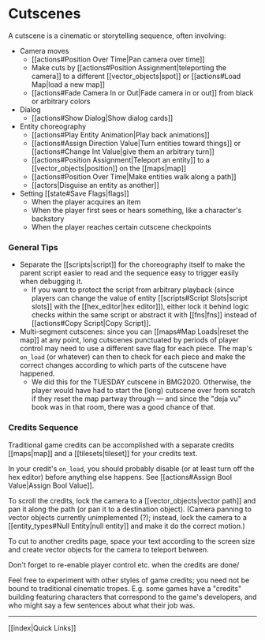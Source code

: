 # Cutscenes

A cutscene is a cinematic or storytelling sequence, often involving:

- Camera moves
	- [[actions#Position Over Time|Pan camera over time]]
	- Make cuts by [[actions#Position Assignment|teleporting the camera]] to a different [[vector_objects|spot]] or [[actions#Load Map|load a new map]]
	- [[actions#Fade Camera In or Out|Fade camera in or out]] from black or arbitrary colors
- Dialog
	- [[actions#Show Dialog|Show dialog cards]]
- Entity choreography
	- [[actions#Play Entity Animation|Play back animations]]
	- [[actions#Assign Direction Value|Turn entities toward things]] or [[actions#Change Int Value|give them an arbitrary turn]]
	- [[actions#Position Assignment|Teleport an entity]] to a [[vector_objects|position]] on the [[maps|map]]
	- [[actions#Position Over Time|Make entities walk along a path]]
	- [[actors|Disguise an entity as another]]
- Setting [[state#Save Flags|flags]]
	- When the player acquires an item
	- When the player first sees or hears something, like a character's backstory
	- When the player reaches certain cutscene checkpoints

### General Tips

- Separate the [[scripts|script]] for the choreography itself to make the parent script easier to read and the sequence easy to trigger easily when debugging it.
	- If you want to protect the script from arbitrary playback (since players can change the value of entity [[scripts#Script Slots|script slots]] with the [[hex_editor|hex editor]]), either lock it behind logic checks within the same script or abstract it with [[fns|fns]] instead of [[actions#Copy Script|Copy Script]].
- Multi-segment cutscenes: since you can [[maps#Map Loads|reset the map]] at any point, long cutscenes punctuated by periods of player control may need to use a different save flag for each piece. The map's `on_load` (or whatever) can then to check for each piece and make the correct changes according to which parts of the cutscene have happened.
	- We did this for the TUESDAY cutscene in BMG2020. Otherwise, the player would have had to start the (long) cutscene over from scratch if they reset the map partway through — and since the "deja vu" book was in that room, there was a good chance of that.

### Credits Sequence

Traditional game credits can be accomplished with a separate credits [[maps|map]] and a [[tilesets|tileset]] for your credits text.

In your credit's `on_load`, you should probably disable (or at least turn off the hex editor) before anything else happens. See [[actions#Assign Bool Value|Assign Bool Value]].

To scroll the credits, lock the camera to a [[vector_objects|vector path]] and pan it along the path (or pan it to a destination object). (Camera panning to vector objects currently unimplemented (?); instead, lock the camera to a [[entity_types#Null Entity|null entity]] and make it do the correct motion.)

To cut to another credits page, space your text according to the screen size and create vector objects for the camera to teleport between.

Don't forget to re-enable player control etc. when the credits are done/

Feel free to experiment with other styles of game credits; you need not be bound to traditional cinematic tropes. E.g. some games have a "credits" building featuring characters that correspond to the game's developers, and who might say a few sentences about what their job was.

---

[[index|Quick Links]]
